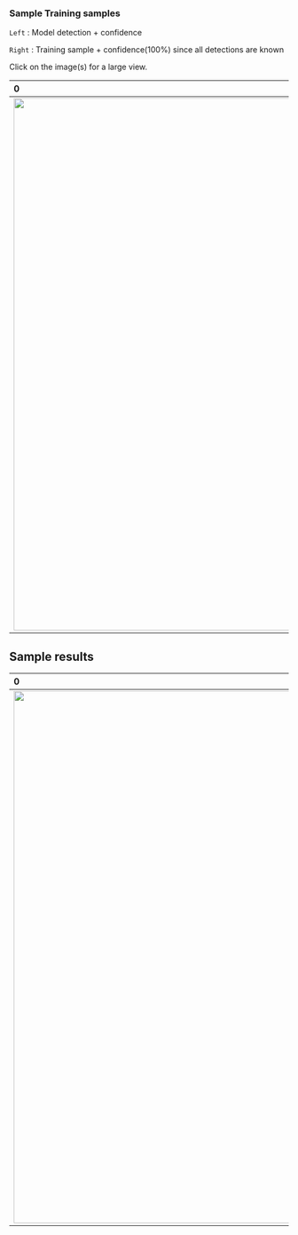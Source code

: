 ### Sample Training samples

`Left` : Model detection + confidence

`Right` : Training sample + confidence(100%) since all detections are known

Click on the image(s) for a large view.

0                | 1      | 2 | 3 | 4 | 5 |
:-------------------------|:-------------------------|:-------------------------|:-------------------------|:-----------------------------|:-----------------------------
<img src="https://github.com/moabitcoin/Signfeld/blob/master/synthetic_signs/images/training_samples/individualImage-9.png" width="960">  |  <img src="https://github.com/moabitcoin/Signfeld/blob/master/synthetic_signs/images/training_samples/individualImage-8.png" width="960"> | <img src="https://github.com/moabitcoin/Signfeld/blob/master/synthetic_signs/images/training_samples/individualImage-7.png" width="960"> | <img src="https://github.com/moabitcoin/Signfeld/blob/master/synthetic_signs/images/training_samples/individualImage-6.png" width="960"> | <img src="https://github.com/moabitcoin/Signfeld/blob/master/synthetic_signs/images/training_samples/individualImage-5.png" width="960"> | <img src="https://github.com/moabitcoin/Signfeld/blob/master/synthetic_signs/images/training_samples/individualImage-4.png" width="960"> |

## Sample results

0                | 1      | 2 | 3 | 4 | 5 |
:-------------------------|:-------------------------|:-------------------------|:-------------------------|:-----------------------------|:-----------------------------
<img src="https://github.com/moabitcoin/Signfeld/blob/master/synthetic_signs/images/results/frame-000547.jpg" width="960">  |  <img src="https://github.com/moabitcoin/Signfeld/blob/master/synthetic_signs/images/results/frame-000602.jpg" width="960"> | <img src="https://github.com/moabitcoin/Signfeld/blob/master/synthetic_signs/images/results/frame-000712.jpg" width="960"> | <img src="https://github.com/moabitcoin/Signfeld/blob/master/synthetic_signs/images/results/frame-000715.jpg" width="960"> | <img src="https://github.com/moabitcoin/Signfeld/blob/master/synthetic_signs/images/results/frame-000870.jpg" width="960"> | <img src="https://github.com/moabitcoin/Signfeld/blob/master/synthetic_signs/images/results/frame-001413.jpg" width="960"> |

